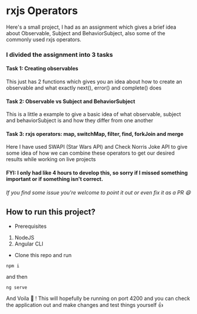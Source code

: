 # rxjs Operators 

Here's a small project, I had as an assignment which gives a brief idea about Observable, Subject and BehaviorSubject, also some of the commonly used rxjs operators.

### I divided the assignment into 3 tasks

#### Task 1: Creating observables

This just has 2 functions which gives you an idea about how to create an observable and what exactly next(), error() and complete() does

#### Task 2: Observable vs Subject and BehaviorSubject

This is a little a example to give a basic idea of what observable, subject and behaviorSubject is and how they differ from one another 

#### Task 3: rxjs operators: map, switchMap, filter, find, forkJoin and merge
Here I have used SWAPI (Star Wars API) and Check Norris Joke API to give some idea of how we can combine these operators to get our desired results while working on live projects

#### FYI: I only had like 4 hours to develop this, so sorry if I missed something important or if something isn't correct.
###### If you find some issue you're welcome to point it out or even fix it as a PR :smile:


## How to run this project?
  - Prerequisites 
  1. NodeJS
  2. Angular CLI
  - Clone this repo and run
  ``` terminal
  npm i 
  ```
  and then
  ```
  ng serve
  ```
  And Voila :tada: ! This will hopefully be running on port 4200 and you can check the application out and make changes and test things yourself :thumbsup: